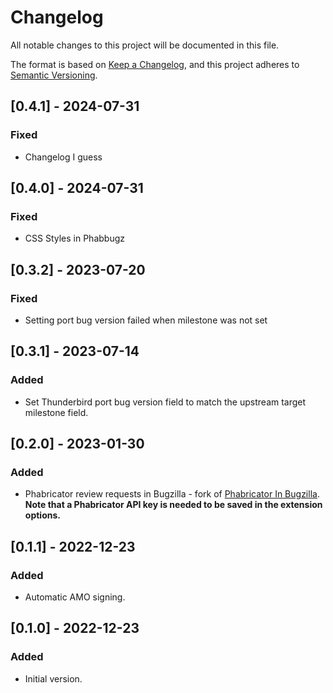 # Changelog

All notable changes to this project will be documented in this file.

The format is based on [Keep a Changelog](https://keepachangelog.com/en/1.0.0/),
and this project adheres to [Semantic Versioning](https://semver.org/spec/v2.0.0.html).

## [0.4.1] - 2024-07-31

### Fixed

- Changelog I guess

## [0.4.0] - 2024-07-31

### Fixed

- CSS Styles in Phabbugz

## [0.3.2] - 2023-07-20

### Fixed

- Setting port bug version failed when milestone was not set

## [0.3.1] - 2023-07-14

### Added

- Set Thunderbird port bug version field to match the upstream target milestone field.

## [0.2.0] - 2023-01-30

### Added

- Phabricator review requests in Bugzilla - fork of
    [Phabricator In Bugzilla](https://github.com/evilpie/phabricator-in-bugzilla).
    **Note that a Phabricator API key is needed to be saved in the extension
    options.**

## [0.1.1] - 2022-12-23

### Added

- Automatic AMO signing.

## [0.1.0] - 2022-12-23

### Added

- Initial version.
